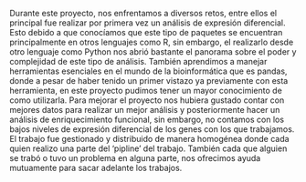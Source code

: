 Durante este proyecto, nos enfrentamos a diversos retos, entre ellos el principal fue realizar por primera vez un análisis de expresión diferencial. Esto debido a que conocíamos que este tipo de paquetes se encuentran principalmente en otros lenguajes como R, sin embargo, el realizarlo desde otro lenguaje como Python nos abrió bastante el panorama sobre el poder y complejidad de este tipo de análisis. También aprendimos a manejar herramientas esenciales en el mundo de la bioinformática que es pandas, donde a pesar de haber tenido un primer vistazo ya previamente con esta herramienta, en este proyecto pudimos tener un mayor conocimiento de como utilizarla. Para mejorar el proyecto nos hubiera gustado contar con mejores datos para realizar un mejor análisis y posteriormente hacer un análisis de enriquecimiento funcional, sin embargo, no contamos con los bajos niveles de expresión diferencial de los genes con los que trabajamos. El trabajo fue gestionado y distribuido de manera homogénea donde cada quien realizo una parte del ‘pipline’ del trabajo. También cada que alguien se trabó o tuvo un problema en alguna parte, nos ofrecimos ayuda mutuamente para sacar adelante los trabajos.